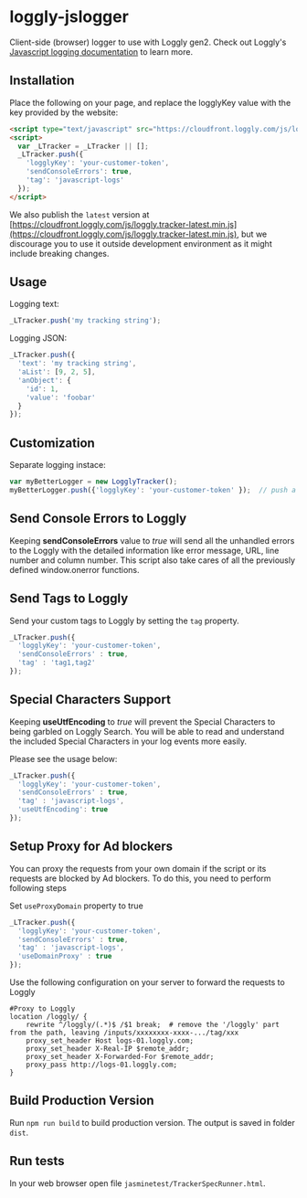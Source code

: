 # loggly-jslogger

Client-side (browser) logger to use with Loggly gen2. Check out Loggly's [Javascript logging documentation](https://www.loggly.com/docs/javascript/) to learn more.

## Installation

Place the following on your page, and replace the logglyKey value with the key provided by the website:

```html
<script type="text/javascript" src="https://cloudfront.loggly.com/js/loggly.tracker-2.2.4.min.js" async></script>
<script>
  var _LTracker = _LTracker || [];
  _LTracker.push({
    'logglyKey': 'your-customer-token',
    'sendConsoleErrors': true,
    'tag': 'javascript-logs'
  });
</script>
```

We also publish the `latest` version at [https://cloudfront.loggly.com/js/loggly.tracker-latest.min.js](https://cloudfront.loggly.com/js/loggly.tracker-latest.min.js), but we discourage you to use it outside development environment as it might include breaking changes.

## Usage

Logging text:

```javascript
_LTracker.push('my tracking string');
```

Logging JSON:

```javascript
_LTracker.push({
  'text': 'my tracking string',
  'aList': [9, 2, 5],
  'anObject': {
    'id': 1,
    'value': 'foobar'
  }
});
```

## Customization

Separate logging instace:

```javascript
var myBetterLogger = new LogglyTracker();
myBetterLogger.push({'logglyKey': 'your-customer-token' });  // push a loggly key to initialize
```

## Send Console Errors to Loggly

Keeping **sendConsoleErrors** value to *true* will send all the unhandled errors to the Loggly with the detailed information like error message, URL, line number and column number. This script also take cares of all the previously defined window.onerror functions.

## Send Tags to Loggly

Send your custom tags to Loggly by setting the `tag` property.

```Javascript
_LTracker.push({
  'logglyKey': 'your-customer-token',
  'sendConsoleErrors' : true,
  'tag' : 'tag1,tag2'
});
```

## Special Characters Support

Keeping **useUtfEncoding** to *true* will prevent the Special Characters to being garbled on Loggly Search. You will be able to read and understand the included Special Characters in your log events more easily.

Please see the usage below:

```Javascript
_LTracker.push({
  'logglyKey': 'your-customer-token',
  'sendConsoleErrors' : true,
  'tag' : 'javascript-logs',
  'useUtfEncoding': true
});
```

## Setup Proxy for Ad blockers

You can proxy the requests from your own domain if the script or its requests are blocked by Ad blockers. To do this, you need to perform following steps

Set `useProxyDomain` property to true

```Javascript
_LTracker.push({
  'logglyKey': 'your-customer-token',
  'sendConsoleErrors' : true,
  'tag' : 'javascript-logs',
  'useDomainProxy' : true
});
```

Use the following configuration on your server to forward the requests to Loggly

```text
#Proxy to Loggly
location /loggly/ {
    rewrite ^/loggly/(.*)$ /$1 break;  # remove the '/loggly' part from the path, leaving /inputs/xxxxxxxx-xxxx-.../tag/xxx
    proxy_set_header Host logs-01.loggly.com;
    proxy_set_header X-Real-IP $remote_addr;
    proxy_set_header X-Forwarded-For $remote_addr;
    proxy_pass http://logs-01.loggly.com;
}
```

## Build Production Version

Run `npm run build` to build production version. The output is saved in folder `dist`.

## Run tests

In your web browser open file `jasminetest/TrackerSpecRunner.html`.

